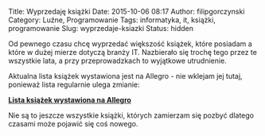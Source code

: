 Title: Wyprzedaję książki
Date: 2015-10-06 08:17
Author: filipgorczynski
Category: Luźne, Programowanie
Tags: informatyka, it, książki, programowanie
Slug: wyprzedaje-ksiazki
Status: hidden

Od pewnego czasu chcę wyprzedać większość książek, które posiadam a które w dużej mierze dotyczą branży IT. Nazbierało się trochę tego przez te wszystkie lata, a przy przeprowadzkach to wyjątkowe utrudnienie.

Aktualna lista książek wystawiona jest na Allegro - nie wklejam jej tutaj, ponieważ lista regularnie ulega zmianie:

**[Lista książek wystawiona na Allegro](http://allegro.pl/listing/user/listing.php?us_id=4218638)**

Nie są to jeszcze wszystkie książki, których zamierzam się pozbyć dlatego czasami może pojawić się coś nowego.
